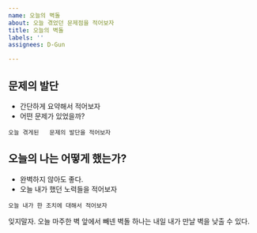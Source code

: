 ```yaml
---
name: 오늘의 벽돌
about: 오늘 겪었던 문제점을 적어보자
title: 오늘의 벽돌
labels: ''
assignees: D-Gun

---
```


## 문제의 발단
- 간단하게 요약해서 적어보자
- 어떤 문제가 있었을까?
```
오늘 겪게된   문제의 발단을 적어보자

```
## 오늘의 나는 어떻게 했는가?
- 완벽하지 않아도 좋다.
- 오늘 내가 했던 노력들을 적어보자
```
오늘 내가 한 조치에 대해서 적어보자

```
잊지말자.
오늘 마주한 벽 앞에서 빼넨 벽돌 하나는 내일 내가 만날 벽을 낮출 수 있다.
